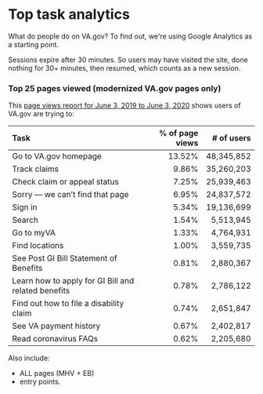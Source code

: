 # Top task analytics 

What do people do on VA.gov? To find out, we're using Google Analytics as a starting point.

Sessions expire after 30 minutes. So users may have visited the site, done nothing for 30+ minutes, then resumed, which counts as a new session.

### Top 25 pages viewed (modernized VA.gov pages only)
This [page views report for June 3, 2019 to June 3, 2020](https://analytics.google.com/analytics/web/?authuser=0#/report/content-pages/a50123418w177519031p184624291/_u.date00=20190603&_u.date01=20200603&explorer-table.plotKeys=%5B%5D&explorer-table.rowCount=50&explorer-table.rowStart=0&_.useg=builtin1/) shows users of VA.gov are trying to: 

| Task  | % of page views | # of users |
| :--- | ---: | ---: |
| Go to VA.gov homepage  | 13.52%  | 48,345,852 |
| Track claims  | 9.86%  | 35,260,203 | 
| Check claim or appeal status  | 7.25%  | 25,939,463 |
| Sorry — we can’t find that page  | 6.95%  | 24,837,572 |
| Sign in  | 5.34%  | 19,136,699 | 
| Search  | 1.54%  | 5,513,945 |
| Go to myVA  | 1.33%  | 4,764,931 |
| Find locations  | 1.00%  | 3,559,735 |
| See Post GI Bill Statement of Benefits  | 0.81%  | 2,880,367 |
| Learn how to apply for GI Bill and related benefits  | 0.78%  | 2,786,122 |
| Find out how to file a disability claim  | 0.74%  | 2,651,847 |
| See VA payment history  | 0.67%  | 2,402,817 |
| Read coronavirus FAQs  | 0.62%  | 2,205,680 |



Also include:
- ALL pages (MHV + EB)
- entry points.




